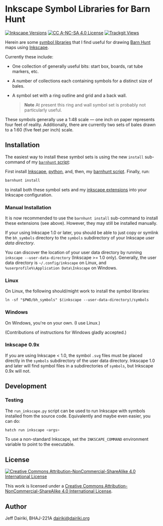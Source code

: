 # Inkscape Symbol Libraries for Barn Hunt

[![Inkscape Versions](https://img.shields.io/badge/Inkscape-0.9x%E2%80%931.2-blue.svg?logo=inkscape)](https://inkscape.org/)
[![CC A-NC-SA 4.0 License](https://img.shields.io/badge/license-A--NC--SA%204.0-blue?logo=creativecommons)](http://creativecommons.org/licenses/by-nc-sa/4.0/)
[![Trackgit Views](https://us-central1-trackgit-analytics.cloudfunctions.net/token/ping/lhaq9r12vj406yj9rrlh)](https://trackgit.com)

Herein are some [symbol libraries][] that I find useful for drawing
[Barn Hunt][] maps using [Inkscape][].

Currently these include:

- One collection of generally useful bits: start box, boards, rat tube
  markers, etc.

- A number of collections each containing symbols for a distinct size
  of bales.

- A symbol set with a ring outline and grid and a back wall.

  > **Note** At present this ring and wall symbol set is probably not
  > particularly useful.

These symbols generally use a 1:48 scale — one inch on paper
represents four feet of reality.  Additionally, there are currently two
sets of bales drawn to a 1:60 (five feet per inch) scale.

## Installation

The easiest way to install these symbol sets is using the new `install`
sub-command of my [`barnhunt`
script](https://github.com/barnhunt/barnhunt):

First install [Inkscape](https://inkscape.org),
[python](https://python.org), and, then,
my [barnhunt script](https://github.com/barnhunt/barnhunt#installation).
Finally, run:

```sh
barnhunt install
```

to install both these symbol sets and my [inkscape
extensions](https://github.com/barnhunt/inkex-bh) into your Inkscape
configuration.

### Manual Installation

It is now recommended to use the `barnhunt install` sub-command to
install these extensions (see above).  However, they may still be
installed manually.

If your using Inkscape 1.0 or later, you should be able to just copy or symlink the `bh_symbols` directory to the `symbols` subdirectory of your Inkscape _user data directory_.

You can discover the location of your user data directory by running `inkscape --user-data-directory` (Inkscape >= 1.0 only).  Generally, the user data directory is `~/.config/inkscape` on Linux, and `%userprofile%\Application Data\Inkscape` on Windows.

### Linux

On Linux, the following should/might work to install the symbol libraries:
```
ln -sf "$PWD/bh_symbols" $(inkscape --user-data-directory)/symbols
```

### Windows

On Windows, you're on your own.  (I use Linux.)

(Contributions of instructions for Windows gladly accepted.)


### Inkscape 0.9x

If you are using Inkscape < 1.0, the symbol `.svg` files must be placed directly in the `symbols` subdirectory of the user data directory.  Inkscape 1.0 and later will find symbol files in a subdirectories of `symbols`, but Inkscape 0.9x will not.

## Development

### Testing

The `run_inkscape.py` script can be used to run Inkscape with symbols installed from
the source code.  Equivalently and maybe even easier, you can do:

```sh
hatch run inkscape <args>
```

To use a non-standard Inkscape, set the `INKSCAPE_COMMAND` environment
variable to point to the executable.


## License

[![Creative Commons Attribution-NonCommercial-ShareAlike 4.0 International License](https://i.creativecommons.org/l/by-nc-sa/4.0/88x31.png)][cc a-nc-sa]

This work is licensed under a [Creative Commons Attribution-NonCommercial-ShareAlike 4.0 International License][cc a-nc-sa].


## Author

Jeff Dairiki, BHAJ-221A <dairiki@dairiki.org>


[Inkscape]: https://inkscape.org/ (The Inkscape home page)
[Barn Hunt]: https://www.barnhunt.com/ (Barn Hunt — a fabulous sport for dogs)
[symbol libraries]: https://wiki.inkscape.org/wiki/SymbolsDialog#Symbol_Libraries
(Terse and outdated information on Inkscape Symbol Libraries)
[cc a-nc-sa]: http://creativecommons.org/licenses/by-nc-sa/4.0/
(Creative Commons A-NC-SA 4.0 License)
